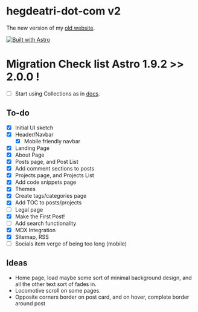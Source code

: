 # hegdeatri-dot-com v2

The new version of my [old website](https://old.hegdeatri.com).

[![Built with Astro](https://astro.badg.es/v1/built-with-astro.svg)](https://astro.build)

# Migration Check list Astro 1.9.2 >> 2.0.0 !

- [ ] Start using Collections as in [docs](https://docs.astro.build/en/guides/content-collections/#filtering-collection-queries).

## To-do

- [x] Initial UI sketch
- [x] Header/Navbar
  - [x] Mobile friendly navbar
- [x] Landing Page
- [x] About Page
- [x] Posts page, and Post List
- [x] Add comment sections to posts
- [x] Projects page, and Projects List
- [x] Add code snippets page
- [x] Themes
- [x] Create tags/categories page
- [x] Add TOC to posts/projects
- [ ] Legal page
- [x] Make the First Post!
- [ ] Add search functionality
- [x] MDX Integration
- [x] Sitemap, RSS
- [ ] Socials item verge of being too long (mobile)

## Ideas

- Home page, load maybe some sort of minimal background design,
  and all the other text sort of fades in.
- Locomotive scroll on some pages.
- Opposite corners border on post card, and on hover, complete border around post
